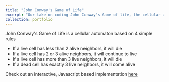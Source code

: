 ```yaml
---
title: "John Conway's Game of Life"
excerpt: "Our take on coding John Conway's Game of life, the cellular automaton<br/><img src='/images/Game of Life thumbnail.png'>"
collection: portfolio
---
```


John Conway's Game of Life is a cellular automaton based on 4 simple rules

- If a live cell has less than 2 alive neighbors, it will die
- If a live cell has 2 or 3 alive neighbors, it will continue to live
- If a live cell has more than 3 live neighbors, it will die
- If a dead cell has exactly 3 live neighbors, it will come alive

Check out an interactive, Javascript based implementation [here](https://manig1729.github.io/game-of-life-js/)
